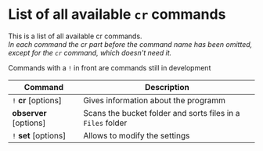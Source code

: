 # List of all available `cr` commands
This is a list of all available cr commands.  
*In each command the cr part before the command name has been omitted, except for the `cr` command, which doesn't need it.* 
 
Commands with a `!` in front are commands still in development

Command | Description
--- | ---
`!` **cr** [options] | Gives information about the programm
**observer** [options] | Scans the bucket folder and sorts files in a `Files` folder
`!` **set** [options] | Allows to modify the settings

